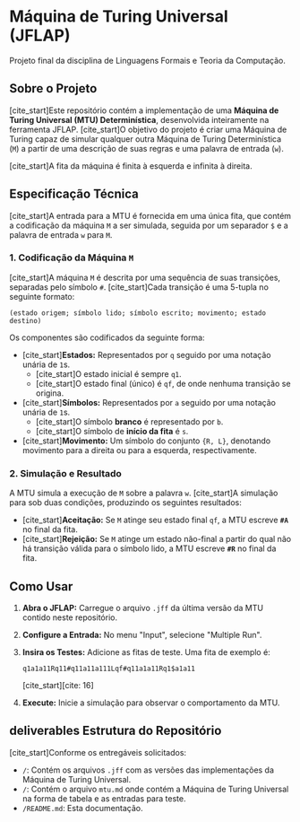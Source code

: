 # Máquina de Turing Universal (JFLAP)

Projeto final da disciplina de Linguagens Formais e Teoria da Computação.

## Sobre o Projeto

[cite_start]Este repositório contém a implementação de uma **Máquina de Turing Universal (MTU) Determinística**, desenvolvida inteiramente na ferramenta JFLAP. [cite_start]O objetivo do projeto é criar uma Máquina de Turing capaz de simular qualquer outra Máquina de Turing Determinística (`M`) a partir de uma descrição de suas regras e uma palavra de entrada (`w`).

[cite_start]A fita da máquina é finita à esquerda e infinita à direita.

## Especificação Técnica

[cite_start]A entrada para a MTU é fornecida em uma única fita, que contém a codificação da máquina `M` a ser simulada, seguida por um separador `$` e a palavra de entrada `w` para `M`.

### 1. Codificação da Máquina `M`

[cite_start]A máquina `M` é descrita por uma sequência de suas transições, separadas pelo símbolo `#`. [cite_start]Cada transição é uma 5-tupla no seguinte formato:

`(estado origem; símbolo lido; símbolo escrito; movimento; estado destino)`

Os componentes são codificados da seguinte forma:

* [cite_start]**Estados:** Representados por `q` seguido por uma notação unária de `1`s.
    * [cite_start]O estado inicial é sempre `q1`.
    * [cite_start]O estado final (único) é `qf`, de onde nenhuma transição se origina.
* [cite_start]**Símbolos:** Representados por `a` seguido por uma notação unária de `1`s.
    * [cite_start]O símbolo **branco** é representado por `b`.
    * [cite_start]O símbolo de **início da fita** é `s`.
* [cite_start]**Movimento:** Um símbolo do conjunto `{R, L}`, denotando movimento para a direita ou para a esquerda, respectivamente.

### 2. Simulação e Resultado

A MTU simula a execução de `M` sobre a palavra `w`. [cite_start]A simulação para sob duas condições, produzindo os seguintes resultados:

* [cite_start]**Aceitação:** Se `M` atinge seu estado final `qf`, a MTU escreve **`#A`** no final da fita.
* [cite_start]**Rejeição:** Se `M` atinge um estado não-final a partir do qual não há transição válida para o símbolo lido, a MTU escreve **`#R`** no final da fita.

## Como Usar

1.  **Abra o JFLAP:** Carregue o arquivo `.jff` da última versão da MTU contido neste repositório.
2.  **Configure a Entrada:** No menu "Input", selecione "Multiple Run".
3.  **Insira os Testes:** Adicione as fitas de teste. Uma fita de exemplo é:

    ```
    q1a1a11Rq11#q11a11a111Lqf#q11a1a11Rq1$a1a11
    ```
    [cite_start][cite: 16]

4.  **Execute:** Inicie a simulação para observar o comportamento da MTU.

##  deliverables Estrutura do Repositório

[cite_start]Conforme os entregáveis solicitados:

* `/`: Contém os arquivos `.jff` com as versões das implementações da Máquina de Turing Universal.
* `/`: Contém o arquivo `mtu.md` onde contém a Máquina de Turing Universal na forma de tabela e as entradas para teste.
* `/README.md`: Esta documentação.

